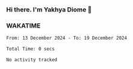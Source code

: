 ### Hi there. I'm Yakhya Diome 👋

### WAKATIME
<!--START_SECTION:waka-->

```txt
From: 13 December 2024 - To: 19 December 2024

Total Time: 0 secs

No activity tracked
```

<!--END_SECTION:waka-->
